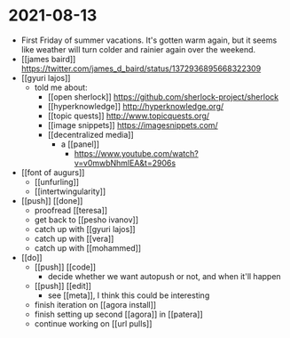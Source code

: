 # 2021-08-13

- First Friday of summer vacations. It's gotten warm again, but it seems like weather will turn colder and rainier again over the weekend.
- [[james baird]] https://twitter.com/james_d_baird/status/1372936895668322309
- [[gyuri lajos]]
  - told me about:
    - [[open sherlock]] https://github.com/sherlock-project/sherlock
    - [[hyperknowledge]] http://hyperknowledge.org/
    - [[topic quests]] http://www.topicquests.org/
    - [[image snippets]] https://imagesnippets.com/
    - [[decentralized media]]
      - a [[panel]]
        - https://www.youtube.com/watch?v=v0mwbNhmlEA&t=2906s
- [[font of augurs]]
  - [[unfurling]]
  - [[intertwingularity]]
- [[push]] [[done]]
  - proofread [[teresa]]
  - get back to [[pesho ivanov]]
  - catch up with [[gyuri lajos]]
  - catch up with [[vera]]
  - catch up with [[mohammed]]
- [[do]]
  - [[push]] [[code]]
    - decide whether we want autopush or not, and when it'll happen
  - [[push]] [[edit]]
    - see [[meta]], I think this could be interesting
  - finish iteration on [[agora install]]
  - finish setting up second [[agora]] in [[patera]]
  - continue working on [[url pulls]]
